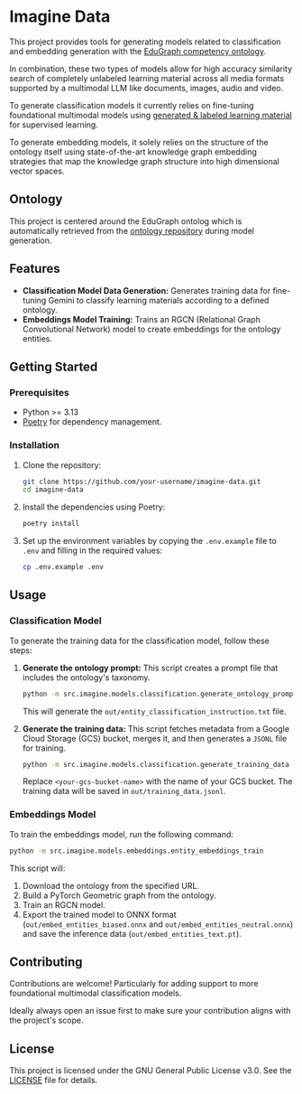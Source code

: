 # Imagine Data

This project provides tools for generating models related to classification and embedding generation with
the [EduGraph competency ontology](https://github.com/christian-bick/edugraph-ontology). 

In combination, these two types of models allow for high accuracy similarity search of completely unlabeled 
learning material across all media formats supported by a multimodal LLM like documents, images, audio and video.

To generate classification models it currently relies on fine-tuning foundational multimodal models using
[generated & labeled learning material](https://github.com/christian-bick/imagine-content) for supervised learning.

To generate embedding models, it solely relies on the structure of the ontology itself using state-of-the-art 
knowledge graph embedding strategies that map the knowledge graph structure into high dimensional vector spaces.

## Ontology

This project is centered around the EduGraph ontolog which is automatically retrieved from the 
[ontology repository](https://github.com/christian-bick/edugraph-ontology) during model generation.

## Features

*   **Classification Model Data Generation:** Generates training data for fine-tuning Gemini to classify learning materials according to a defined ontology.
*   **Embeddings Model Training:** Trains an RGCN (Relational Graph Convolutional Network) model to create embeddings for the ontology entities.

## Getting Started

### Prerequisites

*   Python >= 3.13
*   [Poetry](https://python-poetry.org/) for dependency management.

### Installation

1.  Clone the repository:
    ```bash
    git clone https://github.com/your-username/imagine-data.git
    cd imagine-data
    ```

2.  Install the dependencies using Poetry:
    ```bash
    poetry install
    ```

3.  Set up the environment variables by copying the `.env.example` file to `.env` and filling in the required values:
    ```bash
    cp .env.example .env
    ```

## Usage

### Classification Model

To generate the training data for the classification model, follow these steps:

1.  **Generate the ontology prompt:** This script creates a prompt file that includes the ontology's taxonomy.
    ```bash
    python -m src.imagine.models.classification.generate_ontology_prompt
    ```
    This will generate the `out/entity_classification_instruction.txt` file.

2.  **Generate the training data:** This script fetches metadata from a Google Cloud Storage (GCS) bucket, merges it, and then generates a `JSONL` file for training.
    ```bash
    python -m src.imagine.models.classification.generate_training_data <your-gcs-bucket-name>
    ```
    Replace `<your-gcs-bucket-name>` with the name of your GCS bucket. The training data will be saved in `out/training_data.jsonl`.

### Embeddings Model

To train the embeddings model, run the following command:
```bash
python -m src.imagine.models.embeddings.entity_embeddings_train
```
This script will:
1.  Download the ontology from the specified URL.
2.  Build a PyTorch Geometric graph from the ontology.
3.  Train an RGCN model.
4.  Export the trained model to ONNX format (`out/embed_entities_biased.onnx` and `out/embed_entities_neutral.onnx`) and save the inference data (`out/embed_entities_text.pt`).

## Contributing

Contributions are welcome! Particularly for adding support to more foundational multimodal classification models.

Ideally always open an issue first to make sure your contribution aligns with the project's scope.

## License

This project is licensed under the GNU General Public License v3.0. See the [LICENSE](LICENSE) file for details.
